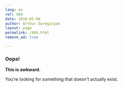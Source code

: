 ```yaml
---
lang: en
ref: 404
date: 2016-05-08
author: Arthur Gareginyan
layout: page
permalink: /404.html
remove_ad: true

---
```


### Oops!
**This is awkward.**
 
You're looking for something
that doesn't actually exist.
